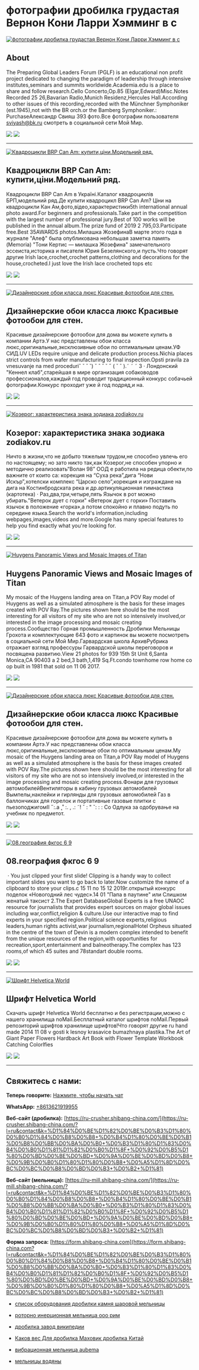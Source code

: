 # фотографии дробилка грудастая Вернон Кони Ларри Хэмминг в с

<a href="https://swt.shibang-china.com/?l=ru&img&k=%D1%84%D0%BE%D1%82%D0%BE%D0%B3%D1%80%D0%B0%D1%84%D0%B8%D0%B8+%D0%B4%D1%80%D0%BE%D0%B1%D0%B8%D0%BB%D0%BA%D0%B0+%D0%B3%D1%80%D1%83%D0%B4%D0%B0%D1%81%D1%82%D0%B0%D1%8F+%D0%92%D0%B5%D1%80%D0%BD%D0%BE%D0%BD+%D0%9A%D0%BE%D0%BD%D0%B8+%D0%9B%D0%B0%D1%80%D1%80%D0%B8+%D0%A5%D1%8D%D0%BC%D0%BC%D0%B8%D0%BD%D0%B3+%D0%B2+%D1%81" target="_blank">![фотографии дробилка грудастая Вернон Кони Ларри Хэмминг в с](http://static.shibang-china.com/all-800x300/502.jpg)</a>

## About
The Preparing Global Leaders Forum (PGLF) is an educational non profit project dedicated to changing the paradigm of leadership through intensive institutes,seminars and summits worldwide.Academia.edu is a place to share and follow research.Cello Concerto,Op.85 (Elgar,Edward)Misc.Notes Recorded 25 26,Bavarian Radio,Munich Residenz,Hercules Hall.According to other issues of this recording,recorded with the M&#252;nchner Symphoniker (est.1945),not with the BR orch.or the Bamberg Symphoniker.: PurchaseАлександр Свияш 393 фото.Все фотографии пользователя sviyash@bk.ru смотреть в социальной сети Мой Мир.


<a href="https://whatsapp.shibangsoft.com/WhatsApp.php" target="_blank" title="WhatsApp">![](http://static.shibang-china.com/icon/whatsapp.png)</a> <a href="https://swt.shibang-china.com/?l=ru&icon&k=%D1%84%D0%BE%D1%82%D0%BE%D0%B3%D1%80%D0%B0%D1%84%D0%B8%D0%B8+%D0%B4%D1%80%D0%BE%D0%B1%D0%B8%D0%BB%D0%BA%D0%B0+%D0%B3%D1%80%D1%83%D0%B4%D0%B0%D1%81%D1%82%D0%B0%D1%8F+%D0%92%D0%B5%D1%80%D0%BD%D0%BE%D0%BD+%D0%9A%D0%BE%D0%BD%D0%B8+%D0%9B%D0%B0%D1%80%D1%80%D0%B8+%D0%A5%D1%8D%D0%BC%D0%BC%D0%B8%D0%BD%D0%B3+%D0%B2+%D1%81" target="_blank">![](http://static.shibang-china.com/icon/chat-ru.png)</a>

---

<a href="https://swt.shibang-china.com/?l=ru&img&k=%D1%84%D0%BE%D1%82%D0%BE%D0%B3%D1%80%D0%B0%D1%84%D0%B8%D0%B8+%D0%B4%D1%80%D0%BE%D0%B1%D0%B8%D0%BB%D0%BA%D0%B0+%D0%B3%D1%80%D1%83%D0%B4%D0%B0%D1%81%D1%82%D0%B0%D1%8F+%D0%92%D0%B5%D1%80%D0%BD%D0%BE%D0%BD+%D0%9A%D0%BE%D0%BD%D0%B8+%D0%9B%D0%B0%D1%80%D1%80%D0%B8+%D0%A5%D1%8D%D0%BC%D0%BC%D0%B8%D0%BD%D0%B3+%D0%B2+%D1%81" target="_blank">![Квадроцикли BRP Can Am: купити,ціни.Модельний ряд.](http://static.shibang-china.com/all-800x300/1507.jpg)</a>

## Квадроцикли BRP Can Am: купити,ціни.Модельний ряд.
Квадроцикли BRP Can Am в Україні.Каталог квадроциклів БРП,модельний ряд.Де купити квадроцикл BRP Can Am? Ціни на квадроцикли Кан Ам,фото,відео,характеристики5th international annual photo award.For beginners and professionals.Take part in the competition with the largest number of professional jury.Best of 100 works will be published in the annual album.The prize fund of 2019 2 795,03.Participate free.Best 35AWARDS photos.Милашка ЖозефинаВ марте этого года в журнале &quot;Алеф&quot; была опубликована небольшая заметка память (Memoria) &quot;Тони Кертис — милашка Жозефина&quot; замечательного эссеиста,историка и писателя Юрия Безелянского,и пусть.Что говорят другие Irish lace,crochet,crochet patterns,clothing and decorations for the house,crocheted.I just love the Irish lace crocheted tops etc


<a href="https://whatsapp.shibangsoft.com/WhatsApp.php" target="_blank" title="WhatsApp">![](http://static.shibang-china.com/icon/whatsapp.png)</a> <a href="https://swt.shibang-china.com/?l=ru&icon&k=%D1%84%D0%BE%D1%82%D0%BE%D0%B3%D1%80%D0%B0%D1%84%D0%B8%D0%B8+%D0%B4%D1%80%D0%BE%D0%B1%D0%B8%D0%BB%D0%BA%D0%B0+%D0%B3%D1%80%D1%83%D0%B4%D0%B0%D1%81%D1%82%D0%B0%D1%8F+%D0%92%D0%B5%D1%80%D0%BD%D0%BE%D0%BD+%D0%9A%D0%BE%D0%BD%D0%B8+%D0%9B%D0%B0%D1%80%D1%80%D0%B8+%D0%A5%D1%8D%D0%BC%D0%BC%D0%B8%D0%BD%D0%B3+%D0%B2+%D1%81" target="_blank">![](http://static.shibang-china.com/icon/chat-ru.png)</a>

---

<a href="https://swt.shibang-china.com/?l=ru&img&k=%D1%84%D0%BE%D1%82%D0%BE%D0%B3%D1%80%D0%B0%D1%84%D0%B8%D0%B8+%D0%B4%D1%80%D0%BE%D0%B1%D0%B8%D0%BB%D0%BA%D0%B0+%D0%B3%D1%80%D1%83%D0%B4%D0%B0%D1%81%D1%82%D0%B0%D1%8F+%D0%92%D0%B5%D1%80%D0%BD%D0%BE%D0%BD+%D0%9A%D0%BE%D0%BD%D0%B8+%D0%9B%D0%B0%D1%80%D1%80%D0%B8+%D0%A5%D1%8D%D0%BC%D0%BC%D0%B8%D0%BD%D0%B3+%D0%B2+%D1%81" target="_blank">![Дизайнерские обои класса люкс Красивые фотообои для стен.](http://static.shibang-china.com/all-800x300/303.jpg)</a>

## Дизайнерские обои класса люкс Красивые фотообои для стен.
Красивые дизайнерские фотообои для дома вы можете купить в компании Артэ.У нас представлены обои класса люкс,оригинальные,эксклюзивные обои по оптимальным ценам.УФ СИД.UV LEDs require unique and delicate production process.Nichia places strict controls from wafer manufacturing to final inspection.Opsti pravila za vnesuvanje na med proceduriˆ ˇ ˘ ˘) ˇ ˆ ˘ ˘ ˝ ( ˘ ˆ ).˜ ˜ ˜ 3&nbsp;&#0183;&#32;Лондонский &quot;Кеннел клаб&quot;,старейшая в мире организация собаководов профессионалов,каждый год проводит традиционный конкурс собачьей фотографии.Конкурс проходит уже й год подряд,и на.


<a href="https://whatsapp.shibangsoft.com/WhatsApp.php" target="_blank" title="WhatsApp">![](http://static.shibang-china.com/icon/whatsapp.png)</a> <a href="https://swt.shibang-china.com/?l=ru&icon&k=%D1%84%D0%BE%D1%82%D0%BE%D0%B3%D1%80%D0%B0%D1%84%D0%B8%D0%B8+%D0%B4%D1%80%D0%BE%D0%B1%D0%B8%D0%BB%D0%BA%D0%B0+%D0%B3%D1%80%D1%83%D0%B4%D0%B0%D1%81%D1%82%D0%B0%D1%8F+%D0%92%D0%B5%D1%80%D0%BD%D0%BE%D0%BD+%D0%9A%D0%BE%D0%BD%D0%B8+%D0%9B%D0%B0%D1%80%D1%80%D0%B8+%D0%A5%D1%8D%D0%BC%D0%BC%D0%B8%D0%BD%D0%B3+%D0%B2+%D1%81" target="_blank">![](http://static.shibang-china.com/icon/chat-ru.png)</a>

---

<a href="https://swt.shibang-china.com/?l=ru&img&k=%D1%84%D0%BE%D1%82%D0%BE%D0%B3%D1%80%D0%B0%D1%84%D0%B8%D0%B8+%D0%B4%D1%80%D0%BE%D0%B1%D0%B8%D0%BB%D0%BA%D0%B0+%D0%B3%D1%80%D1%83%D0%B4%D0%B0%D1%81%D1%82%D0%B0%D1%8F+%D0%92%D0%B5%D1%80%D0%BD%D0%BE%D0%BD+%D0%9A%D0%BE%D0%BD%D0%B8+%D0%9B%D0%B0%D1%80%D1%80%D0%B8+%D0%A5%D1%8D%D0%BC%D0%BC%D0%B8%D0%BD%D0%B3+%D0%B2+%D1%81" target="_blank">![Козерог: характеристика знака зодиака zodiakov.ru](http://static.shibang-china.com/all-800x300/1090.jpg)</a>

## Козерог: характеристика знака зодиака zodiakov.ru
Ничто в жизни,что не добыто тяжелым трудом,не спо&#173;собно увлечь его по настоящему; но зато никто так,как Козерог,не способен упорно и мето&#173;дично реализовать“Волан 98” ООД е работила на редица обекти,по важните от които са: корекция на “Суха река”,дига “Нови Искър”,хотелски комплекс “Царско село”,корекция и изграждане на дига на Костинбродската река и др.артикуляционная гимнастика (картотека)&nbsp;&#0183;&#32;Раз,два,три,четыре,пять Язычок в рот можно убирать.&quot;Ветерок дует с горки&quot; &#171;Ветерок дует с горки&#187; Поставить язычок в положение &#171;горка&#187;,а потом спокойно и плавно подуть по середине языка.Search the world's information,including webpages,images,videos and more.Google has many special features to help you find exactly what you're looking for.


<a href="https://whatsapp.shibangsoft.com/WhatsApp.php" target="_blank" title="WhatsApp">![](http://static.shibang-china.com/icon/whatsapp.png)</a> <a href="https://swt.shibang-china.com/?l=ru&icon&k=%D1%84%D0%BE%D1%82%D0%BE%D0%B3%D1%80%D0%B0%D1%84%D0%B8%D0%B8+%D0%B4%D1%80%D0%BE%D0%B1%D0%B8%D0%BB%D0%BA%D0%B0+%D0%B3%D1%80%D1%83%D0%B4%D0%B0%D1%81%D1%82%D0%B0%D1%8F+%D0%92%D0%B5%D1%80%D0%BD%D0%BE%D0%BD+%D0%9A%D0%BE%D0%BD%D0%B8+%D0%9B%D0%B0%D1%80%D1%80%D0%B8+%D0%A5%D1%8D%D0%BC%D0%BC%D0%B8%D0%BD%D0%B3+%D0%B2+%D1%81" target="_blank">![](http://static.shibang-china.com/icon/chat-ru.png)</a>

---

<a href="https://swt.shibang-china.com/?l=ru&img&k=%D1%84%D0%BE%D1%82%D0%BE%D0%B3%D1%80%D0%B0%D1%84%D0%B8%D0%B8+%D0%B4%D1%80%D0%BE%D0%B1%D0%B8%D0%BB%D0%BA%D0%B0+%D0%B3%D1%80%D1%83%D0%B4%D0%B0%D1%81%D1%82%D0%B0%D1%8F+%D0%92%D0%B5%D1%80%D0%BD%D0%BE%D0%BD+%D0%9A%D0%BE%D0%BD%D0%B8+%D0%9B%D0%B0%D1%80%D1%80%D0%B8+%D0%A5%D1%8D%D0%BC%D0%BC%D0%B8%D0%BD%D0%B3+%D0%B2+%D1%81" target="_blank">![Huygens Panoramic Views and Mosaic Images of Titan](http://static.shibang-china.com/all-800x300/1402.jpg)</a>

## Huygens Panoramic Views and Mosaic Images of Titan
My mosaic of the Huygens landing area on Titan,a POV Ray model of Huygens as well as a simulated atmosphere is the basis for these images created with POV Ray.The pictures shown here should be the most interesting for all visitors of my site who are not so intensively involved,or interested in the image processing and mosaic creating process.Сообщество Горная промышленность Дробилки Мельницы Грохота и комплектующие 643 фото и картинок вы можете посмотреть в социальной сети Мой Мир.Гарвардская школа АрхивРубрика отражает взгляд профессуры Гарвардской школы переговоров и посвящена развитию.View 21 photos for 939 15th St Unit 6,Santa Monica,CA 90403 a 2 bed,3 bath,1,419 Sq.Ft.condo townhome row home co op built in 1981 that sold on 11 06 2017.


<a href="https://whatsapp.shibangsoft.com/WhatsApp.php" target="_blank" title="WhatsApp">![](http://static.shibang-china.com/icon/whatsapp.png)</a> <a href="https://swt.shibang-china.com/?l=ru&icon&k=%D1%84%D0%BE%D1%82%D0%BE%D0%B3%D1%80%D0%B0%D1%84%D0%B8%D0%B8+%D0%B4%D1%80%D0%BE%D0%B1%D0%B8%D0%BB%D0%BA%D0%B0+%D0%B3%D1%80%D1%83%D0%B4%D0%B0%D1%81%D1%82%D0%B0%D1%8F+%D0%92%D0%B5%D1%80%D0%BD%D0%BE%D0%BD+%D0%9A%D0%BE%D0%BD%D0%B8+%D0%9B%D0%B0%D1%80%D1%80%D0%B8+%D0%A5%D1%8D%D0%BC%D0%BC%D0%B8%D0%BD%D0%B3+%D0%B2+%D1%81" target="_blank">![](http://static.shibang-china.com/icon/chat-ru.png)</a>

---

<a href="https://swt.shibang-china.com/?l=ru&img&k=%D1%84%D0%BE%D1%82%D0%BE%D0%B3%D1%80%D0%B0%D1%84%D0%B8%D0%B8+%D0%B4%D1%80%D0%BE%D0%B1%D0%B8%D0%BB%D0%BA%D0%B0+%D0%B3%D1%80%D1%83%D0%B4%D0%B0%D1%81%D1%82%D0%B0%D1%8F+%D0%92%D0%B5%D1%80%D0%BD%D0%BE%D0%BD+%D0%9A%D0%BE%D0%BD%D0%B8+%D0%9B%D0%B0%D1%80%D1%80%D0%B8+%D0%A5%D1%8D%D0%BC%D0%BC%D0%B8%D0%BD%D0%B3+%D0%B2+%D1%81" target="_blank">![Дизайнерские обои класса люкс Красивые фотообои для стен.](http://static.shibang-china.com/all-800x300/1414.jpg)</a>

## Дизайнерские обои класса люкс Красивые фотообои для стен.
Красивые дизайнерские фотообои для дома вы можете купить в компании Артэ.У нас представлены обои класса люкс,оригинальные,эксклюзивные обои по оптимальным ценам.My mosaic of the Huygens landing area on Titan,a POV Ray model of Huygens as well as a simulated atmosphere is the basis for these images created with POV Ray.The pictures shown here should be the most interesting for all visitors of my site who are not so intensively involved,or interested in the image processing and mosaic creating process.Фонари для грузовых автомобилейВентиляторы в кабину грузовых автомобилей Вымпелы,наклейки и гирлянды для грузовых автомобилей Газ в баллончиках для горелок и портативные газовые плитки с пьезоподжигомII ˝:.a ˛˚ :. , .: ˜! ˇ : &quot; ˇ: : : Со Одлука за одобрување на учебник по предметот.


<a href="https://whatsapp.shibangsoft.com/WhatsApp.php" target="_blank" title="WhatsApp">![](http://static.shibang-china.com/icon/whatsapp.png)</a> <a href="https://swt.shibang-china.com/?l=ru&icon&k=%D1%84%D0%BE%D1%82%D0%BE%D0%B3%D1%80%D0%B0%D1%84%D0%B8%D0%B8+%D0%B4%D1%80%D0%BE%D0%B1%D0%B8%D0%BB%D0%BA%D0%B0+%D0%B3%D1%80%D1%83%D0%B4%D0%B0%D1%81%D1%82%D0%B0%D1%8F+%D0%92%D0%B5%D1%80%D0%BD%D0%BE%D0%BD+%D0%9A%D0%BE%D0%BD%D0%B8+%D0%9B%D0%B0%D1%80%D1%80%D0%B8+%D0%A5%D1%8D%D0%BC%D0%BC%D0%B8%D0%BD%D0%B3+%D0%B2+%D1%81" target="_blank">![](http://static.shibang-china.com/icon/chat-ru.png)</a>

---

<a href="https://swt.shibang-china.com/?l=ru&img&k=%D1%84%D0%BE%D1%82%D0%BE%D0%B3%D1%80%D0%B0%D1%84%D0%B8%D0%B8+%D0%B4%D1%80%D0%BE%D0%B1%D0%B8%D0%BB%D0%BA%D0%B0+%D0%B3%D1%80%D1%83%D0%B4%D0%B0%D1%81%D1%82%D0%B0%D1%8F+%D0%92%D0%B5%D1%80%D0%BD%D0%BE%D0%BD+%D0%9A%D0%BE%D0%BD%D0%B8+%D0%9B%D0%B0%D1%80%D1%80%D0%B8+%D0%A5%D1%8D%D0%BC%D0%BC%D0%B8%D0%BD%D0%B3+%D0%B2+%D1%81" target="_blank">![08.география фкгос 6 9](http://static.shibang-china.com/all-800x300/612.jpg)</a>

## 08.география фкгос 6 9
&nbsp;&#0183;&#32;You just clipped your first slide! Clipping is a handy way to collect important slides you want to go back to later.Now customize the name of a clipboard to store your clips.с 15 11 по 15 12 2019г.oткрытый конкурс поделок &#171;Новогодний лес чудес&#187;.14 01 &quot;Папа в паутине&quot; или Слишком женатый таксист 2.The Expert DatabaseGlobal Experts is a free UNAOC resource for journalists that provides expert sources on major global issues including war,conflict,religion &amp; culture.Use our interactive map to find experts in your specified region.Political science experts,religious leaders,human rights activist,war journalism,regionalHotel Orpheus situated in the centre of the town of Devin is a modern complex intended to benefit from the unique resources of the region,with opportunities for recreation,sport,entertainment and balneotherapy.The complex has 123 rooms,of which 45 suites and 78standart double rooms.


<a href="https://whatsapp.shibangsoft.com/WhatsApp.php" target="_blank" title="WhatsApp">![](http://static.shibang-china.com/icon/whatsapp.png)</a> <a href="https://swt.shibang-china.com/?l=ru&icon&k=%D1%84%D0%BE%D1%82%D0%BE%D0%B3%D1%80%D0%B0%D1%84%D0%B8%D0%B8+%D0%B4%D1%80%D0%BE%D0%B1%D0%B8%D0%BB%D0%BA%D0%B0+%D0%B3%D1%80%D1%83%D0%B4%D0%B0%D1%81%D1%82%D0%B0%D1%8F+%D0%92%D0%B5%D1%80%D0%BD%D0%BE%D0%BD+%D0%9A%D0%BE%D0%BD%D0%B8+%D0%9B%D0%B0%D1%80%D1%80%D0%B8+%D0%A5%D1%8D%D0%BC%D0%BC%D0%B8%D0%BD%D0%B3+%D0%B2+%D1%81" target="_blank">![](http://static.shibang-china.com/icon/chat-ru.png)</a>

---

<a href="https://swt.shibang-china.com/?l=ru&img&k=%D1%84%D0%BE%D1%82%D0%BE%D0%B3%D1%80%D0%B0%D1%84%D0%B8%D0%B8+%D0%B4%D1%80%D0%BE%D0%B1%D0%B8%D0%BB%D0%BA%D0%B0+%D0%B3%D1%80%D1%83%D0%B4%D0%B0%D1%81%D1%82%D0%B0%D1%8F+%D0%92%D0%B5%D1%80%D0%BD%D0%BE%D0%BD+%D0%9A%D0%BE%D0%BD%D0%B8+%D0%9B%D0%B0%D1%80%D1%80%D0%B8+%D0%A5%D1%8D%D0%BC%D0%BC%D0%B8%D0%BD%D0%B3+%D0%B2+%D1%81" target="_blank">![Шрифт Helvetica World](http://static.shibang-china.com/all-800x300/950.jpg)</a>

## Шрифт Helvetica World
Скачать шрифт Helvetica World бесплатно и без регистрации,можно с нашего хранилища noMail.Бесплатный каталог шрифтов noMail.Первый репозиторий шрифтов хранилище шрифтов!Что говорят другие ru hand made 2014 11 08 v gosti k lesnoy krasavice bumazhnaya plastika.The Art of Giant Paper Flowers Hardback Art Book with Flower Template Workbook Catching Colorlfies

<a href="https://whatsapp.shibangsoft.com/WhatsApp.php" target="_blank" title="WhatsApp">![](http://static.shibang-china.com/icon/whatsapp.png)</a> <a href="https://swt.shibang-china.com/?l=ru&icon&k=%D1%84%D0%BE%D1%82%D0%BE%D0%B3%D1%80%D0%B0%D1%84%D0%B8%D0%B8+%D0%B4%D1%80%D0%BE%D0%B1%D0%B8%D0%BB%D0%BA%D0%B0+%D0%B3%D1%80%D1%83%D0%B4%D0%B0%D1%81%D1%82%D0%B0%D1%8F+%D0%92%D0%B5%D1%80%D0%BD%D0%BE%D0%BD+%D0%9A%D0%BE%D0%BD%D0%B8+%D0%9B%D0%B0%D1%80%D1%80%D0%B8+%D0%A5%D1%8D%D0%BC%D0%BC%D0%B8%D0%BD%D0%B3+%D0%B2+%D1%81" target="_blank">![](http://static.shibang-china.com/icon/chat-ru.png)</a>

---
## Свяжитесь с нами:

**Теперь говорите:** [Нажмите, чтобы начать чат](https://swt.shibang-china.com?l=ru&contact&k=%D1%84%D0%BE%D1%82%D0%BE%D0%B3%D1%80%D0%B0%D1%84%D0%B8%D0%B8+%D0%B4%D1%80%D0%BE%D0%B1%D0%B8%D0%BB%D0%BA%D0%B0+%D0%B3%D1%80%D1%83%D0%B4%D0%B0%D1%81%D1%82%D0%B0%D1%8F+%D0%92%D0%B5%D1%80%D0%BD%D0%BE%D0%BD+%D0%9A%D0%BE%D0%BD%D0%B8+%D0%9B%D0%B0%D1%80%D1%80%D0%B8+%D0%A5%D1%8D%D0%BC%D0%BC%D0%B8%D0%BD%D0%B3+%D0%B2+%D1%81)

**WhatsApp:**  [+8613621919955](https://whatsapp.shibangsoft.com/WhatsApp.php)

**Веб-сайт (дробилка):** [https://ru-crusher.shibang-china.com/](https://ru-crusher.shibang-china.com/?l=ru&contact&k=%D1%84%D0%BE%D1%82%D0%BE%D0%B3%D1%80%D0%B0%D1%84%D0%B8%D0%B8+%D0%B4%D1%80%D0%BE%D0%B1%D0%B8%D0%BB%D0%BA%D0%B0+%D0%B3%D1%80%D1%83%D0%B4%D0%B0%D1%81%D1%82%D0%B0%D1%8F+%D0%92%D0%B5%D1%80%D0%BD%D0%BE%D0%BD+%D0%9A%D0%BE%D0%BD%D0%B8+%D0%9B%D0%B0%D1%80%D1%80%D0%B8+%D0%A5%D1%8D%D0%BC%D0%BC%D0%B8%D0%BD%D0%B3+%D0%B2+%D1%81)

**Веб-сайт (мельница):** [https://ru-mill.shibang-china.com/](https://ru-mill.shibang-china.com/?l=ru&contact&k=%D1%84%D0%BE%D1%82%D0%BE%D0%B3%D1%80%D0%B0%D1%84%D0%B8%D0%B8+%D0%B4%D1%80%D0%BE%D0%B1%D0%B8%D0%BB%D0%BA%D0%B0+%D0%B3%D1%80%D1%83%D0%B4%D0%B0%D1%81%D1%82%D0%B0%D1%8F+%D0%92%D0%B5%D1%80%D0%BD%D0%BE%D0%BD+%D0%9A%D0%BE%D0%BD%D0%B8+%D0%9B%D0%B0%D1%80%D1%80%D0%B8+%D0%A5%D1%8D%D0%BC%D0%BC%D0%B8%D0%BD%D0%B3+%D0%B2+%D1%81)

**Форма запроса:** [https://form.shibang-china.com](https://form.shibang-china.com?l=ru&contact&k=%D1%84%D0%BE%D1%82%D0%BE%D0%B3%D1%80%D0%B0%D1%84%D0%B8%D0%B8+%D0%B4%D1%80%D0%BE%D0%B1%D0%B8%D0%BB%D0%BA%D0%B0+%D0%B3%D1%80%D1%83%D0%B4%D0%B0%D1%81%D1%82%D0%B0%D1%8F+%D0%92%D0%B5%D1%80%D0%BD%D0%BE%D0%BD+%D0%9A%D0%BE%D0%BD%D0%B8+%D0%9B%D0%B0%D1%80%D1%80%D0%B8+%D0%A5%D1%8D%D0%BC%D0%BC%D0%B8%D0%BD%D0%B3+%D0%B2+%D1%81)

* [список оборудования дробилки камня шаровой мельницы](../115/%D1%81%D0%BF%D0%B8%D1%81%D0%BE%D0%BA%20%D0%BE%D0%B1%D0%BE%D1%80%D1%83%D0%B4%D0%BE%D0%B2%D0%B0%D0%BD%D0%B8%D1%8F%20%D0%B4%D1%80%D0%BE%D0%B1%D0%B8%D0%BB%D0%BA%D0%B8%20%D0%BA%D0%B0%D0%BC%D0%BD%D1%8F%20%D1%88%D0%B0%D1%80%D0%BE%D0%B2%D0%BE%D0%B9%20%D0%BC%D0%B5%D0%BB%D1%8C%D0%BD%D0%B8%D1%86%D1%8B.md)

* [роторно инерционная мельница ооо рим](../106/%D1%80%D0%BE%D1%82%D0%BE%D1%80%D0%BD%D0%BE%20%D0%B8%D0%BD%D0%B5%D1%80%D1%86%D0%B8%D0%BE%D0%BD%D0%BD%D0%B0%D1%8F%20%D0%BC%D0%B5%D0%BB%D1%8C%D0%BD%D0%B8%D1%86%D0%B0%20%D0%BE%D0%BE%D0%BE%20%D1%80%D0%B8%D0%BC.md)

* [дробилка завод википедии](../108/%D0%B4%D1%80%D0%BE%D0%B1%D0%B8%D0%BB%D0%BA%D0%B0%20%D0%B7%D0%B0%D0%B2%D0%BE%D0%B4%20%D0%B2%D0%B8%D0%BA%D0%B8%D0%BF%D0%B5%D0%B4%D0%B8%D0%B8.md)

* [Каков вес Для дробилка Маховик дробилка Китай](../111/%D0%9A%D0%B0%D0%BA%D0%BE%D0%B2%20%D0%B2%D0%B5%D1%81%20%D0%94%D0%BB%D1%8F%20%D0%B4%D1%80%D0%BE%D0%B1%D0%B8%D0%BB%D0%BA%D0%B0%20%D0%9C%D0%B0%D1%85%D0%BE%D0%B2%D0%B8%D0%BA%20%D0%B4%D1%80%D0%BE%D0%B1%D0%B8%D0%BB%D0%BA%D0%B0%20%D0%9A%D0%B8%D1%82%D0%B0%D0%B9.md)

* [вибрационная мельница aubema](../115/%D0%B2%D0%B8%D0%B1%D1%80%D0%B0%D1%86%D0%B8%D0%BE%D0%BD%D0%BD%D0%B0%D1%8F%20%D0%BC%D0%B5%D0%BB%D1%8C%D0%BD%D0%B8%D1%86%D0%B0%20aubema.md)

* [мельницы водяны](../107/%D0%BC%D0%B5%D0%BB%D1%8C%D0%BD%D0%B8%D1%86%D1%8B%20%D0%B2%D0%BE%D0%B4%D1%8F%D0%BD%D1%8B.md)